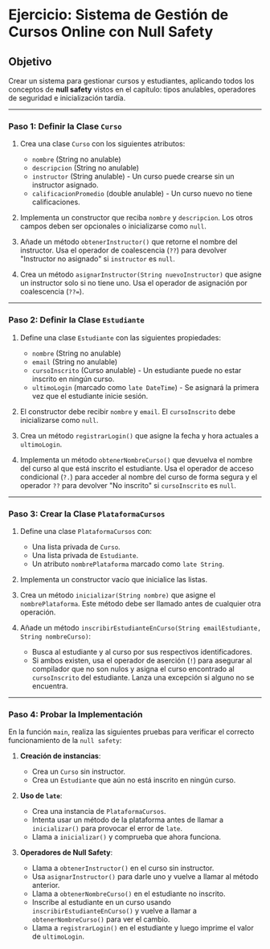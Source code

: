 # Ejercicio: Sistema de Gestión de Cursos Online con Null Safety

## Objetivo

Crear un sistema para gestionar cursos y estudiantes, aplicando todos los conceptos de **null safety** vistos en el
capítulo: tipos anulables, operadores de seguridad e inicialización tardía.

---

### Paso 1: Definir la Clase `Curso`

1. Crea una clase `Curso` con los siguientes atributos:
    * `nombre` (String no anulable)
    * `descripcion` (String no anulable)
    * `instructor` (String anulable) - Un curso puede crearse sin un instructor asignado.
    * `calificacionPromedio` (double anulable) - Un curso nuevo no tiene calificaciones.

2. Implementa un constructor que reciba `nombre` y `descripcion`. Los otros campos deben ser opcionales o inicializarse
   como `null`.

3. Añade un método `obtenerInstructor()` que retorne el nombre del instructor. Usa el operador de coalescencia (`??`)
   para devolver "Instructor no asignado" si `instructor` es `null`.

4. Crea un método `asignarInstructor(String nuevoInstructor)` que asigne un instructor solo si no tiene uno. Usa el
   operador de asignación por coalescencia (`??=`).

---

### Paso 2: Definir la Clase `Estudiante`

1. Define una clase `Estudiante` con las siguientes propiedades:
    * `nombre` (String no anulable)
    * `email` (String no anulable)
    * `cursoInscrito` (Curso anulable) - Un estudiante puede no estar inscrito en ningún curso.
    * `ultimoLogin` (marcado como `late DateTime`) - Se asignará la primera vez que el estudiante inicie sesión.

2. El constructor debe recibir `nombre` y `email`. El `cursoInscrito` debe inicializarse como `null`.

3. Crea un método `registrarLogin()` que asigne la fecha y hora actuales a `ultimoLogin`.

4. Implementa un método `obtenerNombreCurso()` que devuelva el nombre del curso al que está inscrito el estudiante. Usa
   el operador de acceso condicional (`?.`) para acceder al nombre del curso de forma segura y el operador `??` para
   devolver "No inscrito" si `cursoInscrito` es `null`.

---

### Paso 3: Crear la Clase `PlataformaCursos`

1. Define una clase `PlataformaCursos` con:
    * Una lista privada de `Curso`.
    * Una lista privada de `Estudiante`.
    * Un atributo `nombrePlataforma` marcado como `late String`.

2. Implementa un constructor vacío que inicialice las listas.

3. Crea un método `inicializar(String nombre)` que asigne el `nombrePlataforma`. Este método debe ser llamado antes de
   cualquier otra operación.

4. Añade un método `inscribirEstudianteEnCurso(String emailEstudiante, String nombreCurso)`:
    * Busca al estudiante y al curso por sus respectivos identificadores.
    * Si ambos existen, usa el operador de aserción (`!`) para asegurar al compilador que no son nulos y asigna el curso
      encontrado al `cursoInscrito` del estudiante. Lanza una excepción si alguno no se encuentra.

---

### Paso 4: Probar la Implementación

En la función `main`, realiza las siguientes pruebas para verificar el correcto funcionamiento de la `null safety`:

1. **Creación de instancias**:
    * Crea un `Curso` sin instructor.
    * Crea un `Estudiante` que aún no está inscrito en ningún curso.

2. **Uso de `late`**:
    * Crea una instancia de `PlataformaCursos`.
    * Intenta usar un método de la plataforma antes de llamar a `inicializar()` para provocar el error de `late`.
    * Llama a `inicializar()` y comprueba que ahora funciona.

3. **Operadores de Null Safety**:
    * Llama a `obtenerInstructor()` en el curso sin instructor.
    * Usa `asignarInstructor()` para darle uno y vuelve a llamar al método anterior.
    * Llama a `obtenerNombreCurso()` en el estudiante no inscrito.
    * Inscribe al estudiante en un curso usando `inscribirEstudianteEnCurso()` y vuelve a llamar a
      `obtenerNombreCurso()` para ver el cambio.
    * Llama a `registrarLogin()` en el estudiante y luego imprime el valor de `ultimoLogin`.